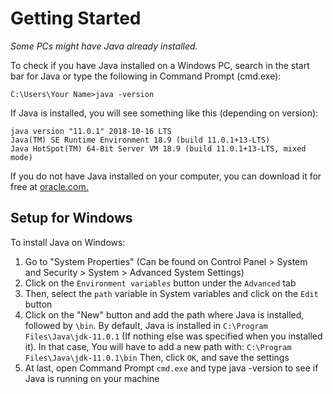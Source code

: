 # Getting Started

*Some PCs might have Java already installed.*

To check if you have Java installed on a Windows PC, search in the start bar for Java or type the following in Command Prompt (cmd.exe):

`C:\Users\Your Name>java -version`

If Java is installed, you will see something like this (depending on version):

```
java version "11.0.1" 2018-10-16 LTS
Java(TM) SE Runtime Environment 18.9 (build 11.0.1+13-LTS)
Java HotSpot(TM) 64-Bit Server VM 18.9 (build 11.0.1+13-LTS, mixed mode)
```

If you do not have Java installed on your computer, you can download it for free at [oracle.com.](https://www.oracle.com/java/technologies/java-se-glance.html)

## Setup for Windows
To install Java on Windows:

1. Go to "System Properties" (Can be found on Control Panel > System and Security > System > Advanced System Settings)
2. Click on the `Environment variables` button under the `Advanced` tab
3. Then, select the `path` variable in System variables and click on the `Edit` button
4. Click on the "New" button and add the path where Java is installed, followed by `\bin`. By default, Java is installed in `C:\Program Files\Java\jdk-11.0.1` (If nothing else was specified when you installed it). In that case, You will have to add a new path with: `C:\Program Files\Java\jdk-11.0.1\bin`
    Then, click `OK`, and save the settings
5. At last, open Command Prompt `cmd.exe` and type java -version to see if Java is running on your machine
 